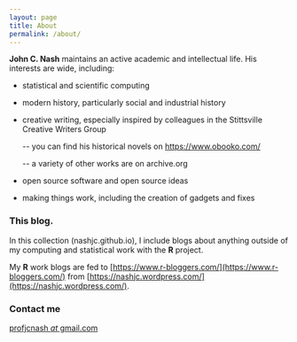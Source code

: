 ```yaml
---
layout: page
title: About
permalink: /about/
---
```


**John C. Nash** maintains an active academic and intellectual life. His interests are 
wide, including:

   - statistical and scientific computing
   - modern history, particularly social and industrial history
   - creative writing, especially inspired by colleagues in the Stittsville Creative Writers Group
   
        -- you can find his historical novels on https://www.obooko.com/
        
        -- a variety of other works are on archive.org
   
   - open source software and open source ideas
   - making things work, including the creation of gadgets and fixes

### This blog.

In this collection (nashjc.github.io), I include blogs about anything outside of
my computing and statistical work with the **R** project.

My **R** work blogs are fed to [https://www.r-bloggers.com/](https://www.r-bloggers.com/) from [https://nashjc.wordpress.com/](https://nashjc.wordpress.com/).

### Contact me

[profjcnash _at_ gmail.com](mailto:profjcnash@gmail.com)
